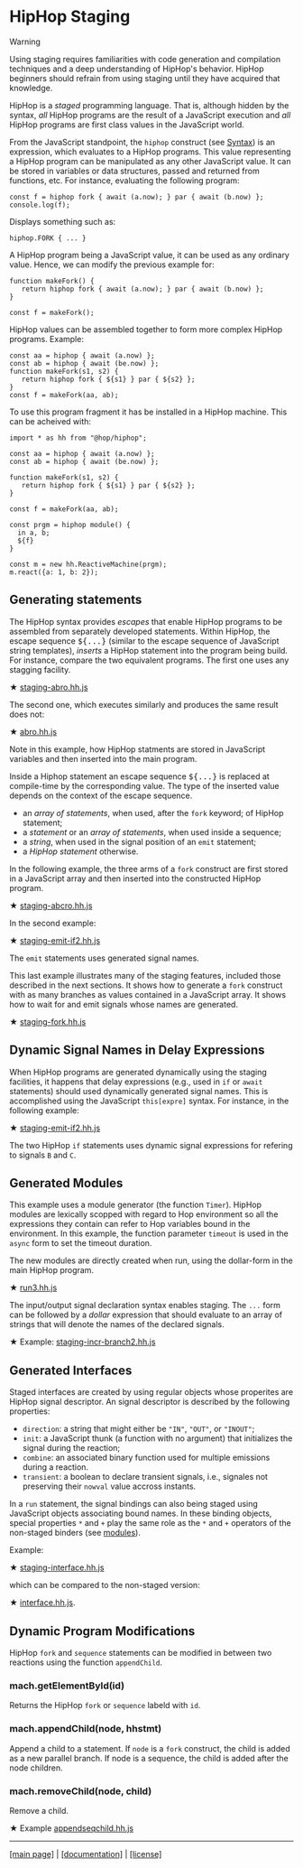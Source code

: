 <!-- ${ var doc = require("@hop/hopdoc") } -->

HipHop Staging
==============

> [!WARNING]
> Using staging requires familiarities with code generation and
> compilation techniques and a deep understanding of HipHop's behavior. 
> HipHop beginners should refrain from using staging until they
> have acquired that knowledge.

HipHop is a _staged_ programming language. That is, although hidden
by the syntax, _all_ HipHop programs are the result of a JavaScript
execution and _all_ HipHop programs are first class values in the 
JavaScript world. 

From the JavaScript standpoint, the `hiphop` construct (see
[Syntax](./syntax/hiphop.bnf)) is an expression, which evaluates to
a HipHop programs. This value representing a HipHop program can be
manipulated as any other JavaScript value. It can be stored in variables
or data structures, passed and returned from functions, etc. For instance,
evaluating the following program:

```hiphop
const f = hiphop fork { await (a.now); } par { await (b.now) };
console.log(f);
```

Displays something such as:

```hiphop
hiphop.FORK { ... }
```

A HipHop program being a JavaScript value, it can be used as any ordinary
value. Hence, we can modify the previous example for:

```hiphop
function makeFork() {
   return hiphop fork { await (a.now); } par { await (b.now) };
}

const f = makeFork();
```

HipHop values can be assembled together to form more complex HipHop programs.
Example:

```hiphop
const aa = hiphop { await (a.now) };
const ab = hiphop { await (be.now) };
function makeFork(s1, s2) {
   return hiphop fork { ${s1} } par { ${s2} };
}
const f = makeFork(aa, ab);
```

To use this program fragment it has be installed in a HipHop machine.
This can be acheived with:

```hiphop
import * as hh from "@hop/hiphop";

const aa = hiphop { await (a.now) };
const ab = hiphop { await (be.now) };

function makeFork(s1, s2) {
   return hiphop fork { ${s1} } par { ${s2} };
}

const f = makeFork(aa, ab);

const prgm = hiphop module() {
  in a, b;
  ${f}
}

const m = new hh.ReactiveMachine(prgm);
m.react({a: 1, b: 2});
```

Generating statements
---------------------

The HipHop syntax provides _escapes_ that enable HipHop programs to be
assembled from separately developed statements. Within HipHop, the
escape sequence <tt>&#36;{...}</tt> (similar to the escape sequence of
JavaScript string templates), _inserts_ a HipHop statement into the
program being build. For instance, compare the two equivalent
programs.  The first one uses any stagging facility.

<span class="hiphop">&#x2605;</span> [staging-abro.hh.js](../test/staging-abro.hh.js)
<!-- ${doc.includeCode("../test/staging-abro.hh.js", "hiphop")} -->

The second one, which executes similarly and produces the same result does not:

<span class="hiphop">&#x2605;</span> [abro.hh.js](../test/abro.hh.js)
<!-- ${doc.includeCode("../test/abro.hh.js", "hiphop")} -->

Note in this example, how HipHop statments are stored in JavaScript
variables and then inserted into the main program. 

Inside a Hiphop statement an escape sequence <tt>&#36;{...}</tt> is replaced
at compile-time by the corresponding value. The type of the inserted
value depends on the context of the escape sequence. 

   * an *array of statements*, when used, after the `fork` keyword;
   of HipHop statement;
   * a *statement* or an *array of statements*, when used inside a sequence;
   * a *string*, when used in the signal position of an `emit` statement;
   * a *HipHop statement* otherwise.
   
In the following example, the three arms of a `fork` construct are first
stored in a JavaScript array and then inserted into the constructed
HipHop program.

<span class="hiphop">&#x2605;</span> [staging-abcro.hh.js](../test/staging-abcro.hh.js)
<!-- ${doc.includeCode("../test/staging-abcro.hh.js", "hiphop")} -->

In the second example:

<span class="hiphop">&#x2605;</span> [staging-emit-if2.hh.js](../test/staging-emit-if2.hh.js)
<!-- ${doc.includeCode("../test/staging-emit-if2.hh.js", "hiphop")} -->

The `emit` statements uses generated signal names.

This last example illustrates many of the staging features, included
those described in the next sections. It shows how to generate a `fork`
construct with as many branches as values contained in a JavaScript
array. It shows how to wait for and emit signals whose names are generated.

<span class="hiphop">&#x2605;</span> [staging-fork.hh.js](../test/staging-fork.hh.js)
<!-- ${doc.includeCode("../test/staging-fork.hh.js", "hiphop")} -->


Dynamic Signal Names in Delay Expressions
-----------------------------------------

When HipHop programs are generated dynamically using the staging facilities,
it happens that delay expressions (e.g., used in `if` or `await` statements)
should used dynamically generated signal names. This is accomplished
using the JavaScript `this[expre]` syntax. For instance, in the following
example:

<span class="hiphop">&#x2605;</span> [staging-emit-if2.hh.js](../test/staging-emit-if2.hh.js)
<!-- ${doc.includeCode("../test/staging-emit-if2.hh.js", "hiphop")} -->

The two HipHop `if` statements uses dynamic signal expressions for 
refering to signals `B` and `C`.


Generated Modules
-----------------

This example uses a module generator (the function `Timer`). HipHop modules are
lexically scopped with regard to Hop environment so all the expressions they
contain can refer to Hop variables bound in the environment. In this example,
the function parameter `timeout` is used in the `async` form to set the
timeout duration.

The new modules are directly created when run, using the dollar-form
in the main HipHop program. 

<span class="hiphop">&#x2605;</span> [run3.hh.js](../test/run3.hh.js)
<!-- ${doc.includeCode("../test/run3.hh.js", "hiphop")} -->

The input/output signal declaration syntax enables staging. The
`...` form can be followed by a _dollar_ expression that should evaluate
to an array of strings that will denote the names of the declared signals.

<span class="hiphop">&#x2605;</span> Example: [staging-incr-branch2.hh.js](../test/staging-incr-branch2.hh.js)
<!-- ${doc.includeCode("../test/staging-incr-branch2.hh.js", "hiphop")} -->


Generated Interfaces
--------------------

Staged interfaces are created by using regular objects whose properites
are HipHop signal descriptor. An signal descriptor is described by the
following properties:

  * `direction`: a string that might either be `"IN"`, `"OUT"`, or `"INOUT"`;
  * `init`: a JavaScript thunk (a function with no argument) that initializes
  the signal during the reaction;
  * `combine`: an associated binary function used for multiple emissions
  during a reaction.
  * `transient`: a boolean to declare transient signals, i.e., signales not
  preserving their `nowval` value accross instants.

In a `run` statement, the signal bindings can also being staged using
JavaScript objects associating bound names. In these binding objects,
special properties `*` and `+` play the same role as the `*` and
`+` operators of the non-staged binders (see [modules](./lang/module.md)).

Example:

<span class="hiphop">&#x2605;</span> [staging-interface.hh.js](../test/staging-interface.hh.js)
<!-- ${doc.includeCode("../test/staging-interface.hh.js", "hiphop")} -->

which can be compared to the non-staged version:

<span class="hiphop">&#x2605;</span> [interface.hh.js](../test/interface.hh.js).
<!-- ${doc.includeCode("../test/interface.hh.js", "hiphop")} -->


Dynamic Program Modifications
-----------------------------

HipHop `fork` and `sequence` statements can be modified in between two
reactions using the function `appendChild`.

### mach.getElementById(id) ###

Returns the HipHop `fork` or `sequence` labeld with `id`.

### mach.appendChild(node, hhstmt) ###
<!-- [:@glyphicon glyphicon-tag function] -->

Append a child to a statement. If `node` is a `fork` construct, the
child is added as a new parallel branch. If node is a sequence, the
child is added after the node children.

### mach.removeChild(node, child) ###
<!-- [:@glyphicon glyphicon-tag function] -->

Remove a child.

<span class="hiphop">&#x2605;</span> Example [appendseqchild.hh.js](../test/appendseqchild.hh.js)
<!-- ${doc.includeCode("../test/appendseqchild.hh.js", "hiphop")} -->


- - - - - - - - - - - - - - - - - - - - - - - - - - - - - - - - - - - - - - - - -
[[main page]](../README.md) | [[documentation]](./README.md) | [[license]](./license.md)



